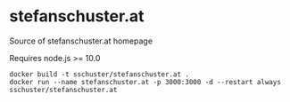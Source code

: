 stefanschuster.at
=================

Source of stefanschuster.at homepage

Requires node.js >= 10.0

    docker build -t sschuster/stefanschuster.at .
    docker run --name stefanschuster.at -p 3000:3000 -d --restart always sschuster/stefanschuster.at
